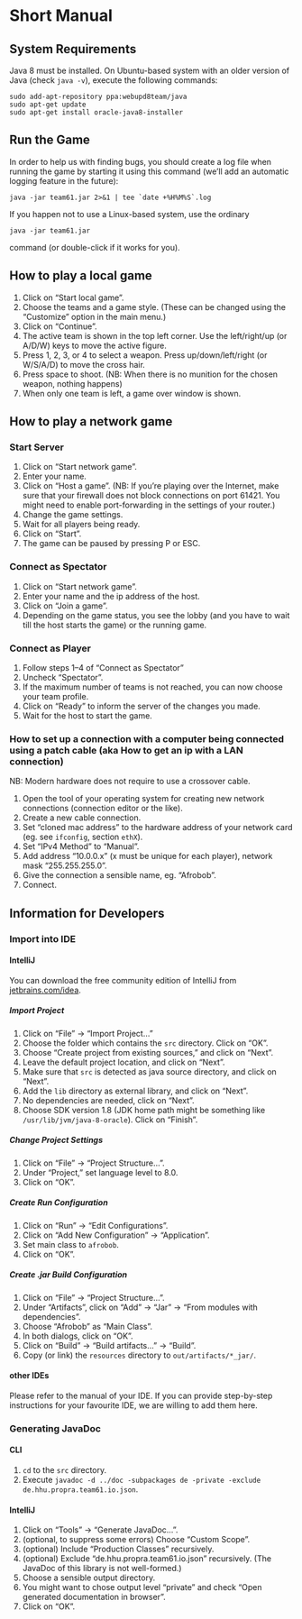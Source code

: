 # Short Manual

## System Requirements

Java 8 must be installed. On Ubuntu-based system with an older version of Java (check `java -v`), execute the following commands:

    sudo add-apt-repository ppa:webupd8team/java
    sudo apt-get update
    sudo apt-get install oracle-java8-installer

## Run the Game

In order to help us with finding bugs, you should create a log file when running the game by starting it using this command (we’ll add an automatic logging feature in the future):

    java -jar team61.jar 2>&1 | tee `date +%H%M%S`.log

If you happen not to use a Linux-based system, use the ordinary

    java -jar team61.jar

command (or double-click if it works for you).

## How to play a local game

1. Click on “Start local game”.
2. Choose the teams and a game style. (These can be changed using the “Customize” option in the main menu.) 
3. Click on “Continue”.
4. The active team is shown in the top left corner. Use the left/right/up (or A/D/W) keys to move the active figure.
5. Press 1, 2, 3, or 4 to select a weapon. Press up/down/left/right (or W/S/A/D) to move the cross hair.
6. Press space to shoot. (NB: When there is no munition for the chosen weapon, nothing happens)
7. When only one team is left, a game over window is shown.

## How to play a network game

### Start Server

1. Click on “Start network game”.
2. Enter your name.
3. Click on “Host a game”. (NB: If you’re playing over the Internet, make sure that your firewall does not block connections on port 61421. You might need to enable port-forwarding in the settings of your router.)
4. Change the game settings.
5. Wait for all players being ready.
6. Click on “Start”.
7. The game can be paused by pressing P or ESC.

### Connect as Spectator

1. Click on “Start network game”.
2. Enter your name and the ip address of the host.
3. Click on “Join a game”.
4. Depending on the game status, you see the lobby (and you have to wait till the host starts the game) or the running game.

### Connect as Player

1. Follow steps 1–4 of “Connect as Spectator”
2. Uncheck “Spectator”.
3. If the maximum number of teams is not reached, you can now choose your team profile.
4. Click on “Ready” to inform the server of the changes you made.
5. Wait for the host to start the game.

### How to set up a connection with a computer being connected using a patch cable (aka How to get an ip with a LAN connection)

NB: Modern hardware does not require to use a crossover cable.

1. Open the tool of your operating system for creating new network connections (connection editor or the like).
2. Create a new cable connection.
3. Set “cloned mac address” to the hardware address of your network card (eg. see `ifconfig`, section `ethX`).
4. Set “IPv4 Method” to “Manual”.
5. Add address “10.0.0.x” (x must be unique for each player), network mask “255.255.255.0”.
6. Give the connection a sensible name, eg. “Afrobob”.
7. Connect.

## Information for Developers

### Import into IDE

#### IntelliJ

You can download the free community edition of IntelliJ from [jetbrains.com/idea](http://www.jetbrains.com/idea/).

##### Import Project
1. Click on “File” → “Import Project…”
2. Choose the folder which contains the `src` directory. Click on “OK”.
3. Choose “Create project from existing sources,” and click on “Next”.
4. Leave the default project location, and click on “Next”.
5. Make sure that `src` is detected as java source directory, and click on “Next”.
6. Add the `lib` directory as external library, and click on “Next”.
7. No dependencies are needed, click on “Next”.
8. Choose SDK version 1.8 (JDK home path might be something like `/usr/lib/jvm/java-8-oracle`). Click on “Finish”.

##### Change Project Settings
1. Click on “File” → “Project Structure…”.
2. Under “Project,” set language level to 8.0.
3. Click on “OK”.

##### Create Run Configuration
1. Click on “Run” → “Edit Configurations”.
2. Click on “Add New Configuration” → “Application”.
3. Set main class to `afrobob`.
4. Click on “OK”.

##### Create .jar Build Configuration 
1. Click on “File” → “Project Structure…”.
2. Under “Artifacts”, click on “Add” → “Jar” → “From modules with dependencies”.
3. Choose “Afrobob” as “Main Class”.
4. In both dialogs, click on “OK”.
5. Click on “Build” → “Build artifacts…” → “Build”.
6. Copy (or link) the `resources` directory to `out/artifacts/*_jar/`.

#### other IDEs

Please refer to the manual of your IDE. If you can provide step-by-step instructions for your favourite IDE, we are willing to add them here.

### Generating JavaDoc

#### CLI

1. `cd` to the `src` directory.
2. Execute `javadoc -d ../doc -subpackages de -private -exclude de.hhu.propra.team61.io.json`.

#### IntelliJ

1. Click on “Tools” → “Generate JavaDoc…”.
2. (optional, to suppress some errors) Choose “Custom Scope”.
3. (optional) Include “Production Classes” recursively.
4. (optional) Exclude “de.hhu.propra.team61.io.json” recursively. (The JavaDoc of this library is not well-formed.)
5. Choose a sensible output directory.
6. You might want to chose output level “private” and check “Open generated documentation in browser”.
7. Click on “OK”.
